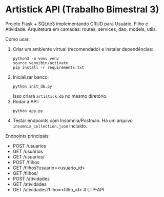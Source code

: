 # Artistick API (Trabalho Bimestral 3)

Projeto Flask + SQLite3 implementando CRUD para Usuário, Filho e Atividade.
Arquitetura em camadas: routes, services, dao, models, utils.

Como usar:
1. Criar um ambiente virtual (recomendado) e instalar dependências:
   ```
   python3 -m venv venv
   source venv/bin/activate
   pip install -r requirements.txt
   ```
2. Inicializar banco:
   ```
   python init_db.py
   ```
   Isso criará `artistick.db` no mesmo diretório.
3. Rodar a API:
   ```
   python app.py
   ```
4. Testar endpoints com Insomnia/Postman. Há um arquivo `insomnia_collection.json` incluído.

Endpoints principais:
- POST /usuarios
- GET /usuarios
- GET /usuarios/<id>
- POST /filhos
- GET /filhos?usuario=<usuario_id>
- GET /filhos/<id>
- POST /atividades
- GET /atividades
- GET /atividades?filho=<filho_id>
#   L T P - A P I  
 